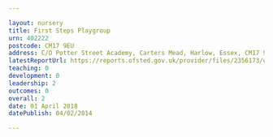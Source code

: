 ```yaml
---

layout: nursery
title: First Steps Playgroup
urn: 402222
postcode: CM17 9EU
address: C/O Potter Street Academy, Carters Mead, Harlow, Essex, CM17 9EU
latestReportUrl: https://reports.ofsted.gov.uk/provider/files/2356173/urn/402222.pdf
teaching: 0
development: 0
leadership: 2
outcomes: 0
overall: 2
date: 01 April 2018 
datePublish: 04/02/2014

---
```

